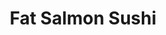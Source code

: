 ---
layout: place
title: "Fat Salmon Sushi"
permalink: /pennsylvania/philadelphia/fat-salmon-sushi.html
stateAbbr: PA
stateName: Pennsylvania
cityName: Philadelphia
seo:
  name: "Fat Salmon Sushi"
  type: Restaurant
  links: http://www.fatsalmonsushi.com/
description: "Looking for sushi in Philadelphia, Pennsylvania? Check out Fat Salmon Sushi for a delightful Japanese dining experience. Enjoy a variety of sushi and other d..."
place_id: ChIJRbkRtILIxokRnKrVYpaCpiI
photos:
  - name: >-
      places/ChIJRbkRtILIxokRnKrVYpaCpiI/photos/AeeoHcLP-07LgWW6he8oC4KN1BuFtgatmthOnmqfh2KIuiZ2TLa5XD_qkXqgo6WzU1IjSzrEG32a17SBFTGSOgmVbNlMNM9VJjeqtMI5Yejhay4XpNyO2gxVTlzp8IbOJPRY4FdQPCph6Maqia-zcbvXWf6GUhsjj_t63GtxaHw8phwczPrvm6L5Hmv6lQdlHKib0F4aeoaoYsTU6pFcNllBCOT1l9mewTbhOCySV5AW-FUqm29MuIt3nl6qpgvdvFE2a6CEqb6iRtEkVJN6_7PahAZkpnpmp1jw_zNl-vBDWNz_wg
    widthPx: 1440
    heightPx: 810
    authorAttributions:
      - displayName: Fat Salmon Sushi
        uri: https://maps.google.com/maps/contrib/112356353862851658988
        photoUri: >-
          https://lh3.googleusercontent.com/a-/ALV-UjVTMPyJCPB1O6eWH2hEnfc6DFzENOmf1Nfz-99XWUmXH_QJAqg=s100-p-k-no-mo
    flagContentUri: >-
      https://www.google.com/local/imagery/report/?cb_client=maps_api_places.places_api&image_key=!1e10!2sAF1QipM0yqVfAycFh2gUSyYQGRVawI27R6TJtx6ukadn&hl=en-US
    googleMapsUri: >-
      https://www.google.com/maps/place//data=!3m4!1e2!3m2!1sAF1QipM0yqVfAycFh2gUSyYQGRVawI27R6TJtx6ukadn!2e10!4m2!3m1!1s0x89c6c882b411b945:0x22a6829662d5aa9c
  - name: >-
      places/ChIJRbkRtILIxokRnKrVYpaCpiI/photos/AeeoHcIk_7Xscmr2TxMn-QGsbf6qHnPTpzspkm2IJ90Yzlv9EQPjXuV3EC034368_AnvTyycrHP2KM-Pvk8ciZIOMLexx_baVfIdtoHwz_1J4V9u68H1COl9oLs0Q4Ax9b0ThLAHzjQZcbYxlBA8pfONdRRx7EqOxotVo8qIQiPWEBgaFRm_GKwkgcp1FagZGP6ZOhw2lsnVacQRZyqsLM8ZGV7EY41jCp_AVNZF21s65faCazPMKCdYF-3HP9Je-zaqxPMX1L78S-kWR0pW16JVeq73mFMwwAbLCRvOp7MnZTia3A
    widthPx: 1494
    heightPx: 990
    authorAttributions:
      - displayName: Fat Salmon Sushi
        uri: https://maps.google.com/maps/contrib/112356353862851658988
        photoUri: >-
          https://lh3.googleusercontent.com/a-/ALV-UjVTMPyJCPB1O6eWH2hEnfc6DFzENOmf1Nfz-99XWUmXH_QJAqg=s100-p-k-no-mo
    flagContentUri: >-
      https://www.google.com/local/imagery/report/?cb_client=maps_api_places.places_api&image_key=!1e10!2sAF1QipODhk_6lTyLRnlpgGTt0Fc2cwheU2ybHsCRRdU3&hl=en-US
    googleMapsUri: >-
      https://www.google.com/maps/place//data=!3m4!1e2!3m2!1sAF1QipODhk_6lTyLRnlpgGTt0Fc2cwheU2ybHsCRRdU3!2e10!4m2!3m1!1s0x89c6c882b411b945:0x22a6829662d5aa9c
  - name: >-
      places/ChIJRbkRtILIxokRnKrVYpaCpiI/photos/AeeoHcJFxaQCvqc5Rx-oGPtf8t_I9-24hqoslrv3JYhnj8OJv2507YafSLTZIx9JkSSUw0e-3khkOEHShbXNFg57kyNXkQaoPeOzfHL-C0wgrWtQ53m9V1Ppcuz4KlHWrvdVjgQwJDOc9ZKfsK_wX_h2Hi4MywyLqcVWCay_G2GIXeU0zwQCyF9VqH5ei1VlUeUQTSo3PbmxgquIRM31OmQy6laHypndRvgMXJcedY13B_U3JBGLWCV9k3ygXGLFji2hjt2LHk4sloeVeNqe7Kl83lHntasSV389dyAJ9QRZIaENdqgX-_A0F3r6JR40TlXYGhtt_Lici96PIDyh2DodRa7PoSuWvVQXhNrE55uF5cv1XcqipJMR51H-9u_cyecBWSx1ZT0gTNmgGkB7b_BZqoe9vbeuSpyGKZ-7hiGBKRPOD-hS
    widthPx: 4032
    heightPx: 3024
    authorAttributions:
      - displayName: Amber Dulski
        uri: https://maps.google.com/maps/contrib/114118680192754780404
        photoUri: >-
          https://lh3.googleusercontent.com/a/ACg8ocJj4cAYzD38hHvtSBCpquMyzCB3DcCtS_XXtCF0-DGgLcJgEw=s100-p-k-no-mo
    flagContentUri: >-
      https://www.google.com/local/imagery/report/?cb_client=maps_api_places.places_api&image_key=!1e10!2sCIHM0ogKEICAgICj2tzK3AE&hl=en-US
    googleMapsUri: >-
      https://www.google.com/maps/place//data=!3m4!1e2!3m2!1sCIHM0ogKEICAgICj2tzK3AE!2e10!4m2!3m1!1s0x89c6c882b411b945:0x22a6829662d5aa9c
  - name: >-
      places/ChIJRbkRtILIxokRnKrVYpaCpiI/photos/AeeoHcJ9we4jTsc1C3wK0yyGl5B56U5avVqJG3DrwA34iiSQgdW4GNGQ-YjNZaZEi3zR69FckztDDh-aB-5iiHMVEAYzur6Lfg0zYQy9i94d6h1XYVi7Will5rXnuoToph454UpAM9H7N6WmzifB33oZLIvGLsSXFWRvV53OnIQ7kkAqRFqRKmZyfsQZGKqtgHatdFOJTtKVDWJ5xtqByZIL32qv7wNP3_YwkGUZX6f2qfpHPXwZyWOR32IWiW0E1kTGcFktbpOWc2-iQtb0cqR55yylpZMXpoPGddu9HW8aTBP7XJXYOfhqshQonbJgnr0LuhDSU65Op6Z_Oo4x_CpoTdcBnRrjbazFMUTtRH2IqFHZHrhKFsSORI6_RlYPwGc__lBOsFKfyK09m6lwvmtzRBy7kJhqtdvcq7hx23U22SEa8fs
    widthPx: 2648
    heightPx: 2510
    authorAttributions:
      - displayName: Uyen Vu
        uri: https://maps.google.com/maps/contrib/117896106595781476204
        photoUri: >-
          https://lh3.googleusercontent.com/a-/ALV-UjUQtK64bGmqMIDl-sAIfPsu0ElV-V4SjhEC5mjCTt78wYv5hIpU6A=s100-p-k-no-mo
    flagContentUri: >-
      https://www.google.com/local/imagery/report/?cb_client=maps_api_places.places_api&image_key=!1e10!2sCIHM0ogKEICAgIDHjtClvAE&hl=en-US
    googleMapsUri: >-
      https://www.google.com/maps/place//data=!3m4!1e2!3m2!1sCIHM0ogKEICAgIDHjtClvAE!2e10!4m2!3m1!1s0x89c6c882b411b945:0x22a6829662d5aa9c
  - name: >-
      places/ChIJRbkRtILIxokRnKrVYpaCpiI/photos/AeeoHcL3sD-8Q-znE7sRplxlnaACSYkNStJ6Na0Cuty_GpEY6J2TTkueCiqsYE3S5cNhTrPtqdjxCaviCVtP8mxW6peo4Ttunnt1bqY0c-Gx9IbIoTUANP52u7qwKzZWW5NpjoC8oUQm5jmRarNbz1HrspYTJFmxgY1dQjj5kEWBAcbLtx1PaYBx98Rh1Ze9nquUSRJFcuLVBkzj3B7bU1kyr9rSBWVl84O2KI0YZtJ4z-PdkOk9hgvoW4si6lUubIB5PVFRRnVBPsscwu7Pa8bPIaHTPibwPIAQLh9Wi57-paVYcg
    widthPx: 4032
    heightPx: 3024
    authorAttributions:
      - displayName: Fat Salmon Sushi
        uri: https://maps.google.com/maps/contrib/112356353862851658988
        photoUri: >-
          https://lh3.googleusercontent.com/a-/ALV-UjVTMPyJCPB1O6eWH2hEnfc6DFzENOmf1Nfz-99XWUmXH_QJAqg=s100-p-k-no-mo
    flagContentUri: >-
      https://www.google.com/local/imagery/report/?cb_client=maps_api_places.places_api&image_key=!1e10!2sAF1QipNJEw5NcwBrpC7m3v3poy5kFIckecedUDB1BxAB&hl=en-US
    googleMapsUri: >-
      https://www.google.com/maps/place//data=!3m4!1e2!3m2!1sAF1QipNJEw5NcwBrpC7m3v3poy5kFIckecedUDB1BxAB!2e10!4m2!3m1!1s0x89c6c882b411b945:0x22a6829662d5aa9c
  - name: >-
      places/ChIJRbkRtILIxokRnKrVYpaCpiI/photos/AeeoHcKT5yqsUB_Y0RiQ-l8Zo0f3uvbsjeHoACO3o4vRYQrm3gROTjg4rMvdzNVEAU1yWJ70SnrIya44itfZn0DNmPZCKHcLlLDzELupDWHSJaRMVrWkPnQtBdzBnC4ERHjkQtxEf68KpIMdVVfuVZp3kNe5lmMCQJ4lY0za19tpE3TfOqw6RWahr34CzzGBRW1PBga8fkD4AvTsNzrg4aKikK_NMXVQW-qr2rXJtgHGS2r6x3zdsRPRD3xFrrmtKrbIb3DDJLohgksFPuqP2zelY47xesjW07YZx4l7xyghuJ_BcNqb69i02iiPmhnAwsrgkgQybe_CjYEunitxTT3xKoWlEop9yWKzSt5kAIc7KYPpM0_t_fpvNECPtJnAmkTX4qA8v7cw4t4Hp9hAsDrKYewY7vd-KRmr8f85FyKXLTv73Bq8
    widthPx: 3072
    heightPx: 4080
    authorAttributions:
      - displayName: Saru Markose
        uri: https://maps.google.com/maps/contrib/108004623399935150177
        photoUri: >-
          https://lh3.googleusercontent.com/a-/ALV-UjXxsZP1U6dCu7r_KuM2g1c8Am774Lp-SEYTEOIkAG8CVDCKnzST=s100-p-k-no-mo
    flagContentUri: >-
      https://www.google.com/local/imagery/report/?cb_client=maps_api_places.places_api&image_key=!1e10!2sCIHM0ogKEICAgIDxteuMqgE&hl=en-US
    googleMapsUri: >-
      https://www.google.com/maps/place//data=!3m4!1e2!3m2!1sCIHM0ogKEICAgIDxteuMqgE!2e10!4m2!3m1!1s0x89c6c882b411b945:0x22a6829662d5aa9c
  - name: >-
      places/ChIJRbkRtILIxokRnKrVYpaCpiI/photos/AeeoHcJIdWA8hrqhaOZtEz3q1Sm1uHFjWbA5NgLbLRMvnc3g4wlV-MeYAwgSWdMpy_h8iL0UYKsP6fS6-XfsLgXAor4TQcQrqnWvvdlV_lPg3oaZYwhsUajU4L2VUugGwQEcTc0h38vdTyQlT6ri7lJ-OHsdab8CSZyyLqOW6A7L-k5i9TVc2piWWo6AXV0-uWViwSK_1mrZRErS1o1_058ZIZhfxecie7tE3AemEsu3AniRxjN2ARVPC8_4D6TV0NEm-nzjfCsvh_s8gKfVUrO5H4mX2YVEvaDJg0hl523RXMoiaLPEp2iqx58QDjl4IdJuTNiuvLjMGE2jLOh_43yRyEnRt8DAltzH5npHBuZjr_xZqYCJvzlRuQG_ZNffcfj_77Zm85RAEA96prlh1AKqw9PWdnUNL58ReTU4_c46DZ09NejX
    widthPx: 3024
    heightPx: 4032
    authorAttributions:
      - displayName: Ariana Lucidonio
        uri: https://maps.google.com/maps/contrib/116461587545063427400
        photoUri: >-
          https://lh3.googleusercontent.com/a-/ALV-UjUZCEU32KFEYdU_r3k6_-w-F1ZPP8xLPQnXnZ_dmIU9TLNPyREg=s100-p-k-no-mo
    flagContentUri: >-
      https://www.google.com/local/imagery/report/?cb_client=maps_api_places.places_api&image_key=!1e10!2sCIHM0ogKEICAgID94fzjwwE&hl=en-US
    googleMapsUri: >-
      https://www.google.com/maps/place//data=!3m4!1e2!3m2!1sCIHM0ogKEICAgID94fzjwwE!2e10!4m2!3m1!1s0x89c6c882b411b945:0x22a6829662d5aa9c
  - name: >-
      places/ChIJRbkRtILIxokRnKrVYpaCpiI/photos/AeeoHcJKDlVcCKZq1lm-vejhTtway0QFlUqJ0UZoDprHW72al2XU6q-rrsM8d4wCmNXUIvfhcGbwRN4wUsPudWIEEYAxOOuugyWNTSIrZkcSSwKQdgLAMXTjRxR2NUrSH5do5Qfaj9IWdHneE77OvO77xJw8jk4uV_nR5P0jmWhnchBgjdIFsIR0GJTFm0B-SDn3OSCLTDBysKwxvl6UVjRypRzQWw3VfBxOMBXyJXx49r72FUR6FDO3YlhgCLIoDjaFh8_fE1tpdCxeM3kuaKSu-UOGcWVmVqXTtENNpTTpoh4ckw
    widthPx: 3812
    heightPx: 3300
    authorAttributions:
      - displayName: Fat Salmon Sushi
        uri: https://maps.google.com/maps/contrib/112356353862851658988
        photoUri: >-
          https://lh3.googleusercontent.com/a-/ALV-UjVTMPyJCPB1O6eWH2hEnfc6DFzENOmf1Nfz-99XWUmXH_QJAqg=s100-p-k-no-mo
    flagContentUri: >-
      https://www.google.com/local/imagery/report/?cb_client=maps_api_places.places_api&image_key=!1e10!2sAF1QipMnjuiwgaNnPm7GImf055TshHwgMCZhwgROITPW&hl=en-US
    googleMapsUri: >-
      https://www.google.com/maps/place//data=!3m4!1e2!3m2!1sAF1QipMnjuiwgaNnPm7GImf055TshHwgMCZhwgROITPW!2e10!4m2!3m1!1s0x89c6c882b411b945:0x22a6829662d5aa9c
  - name: >-
      places/ChIJRbkRtILIxokRnKrVYpaCpiI/photos/AeeoHcLH779gg_ESJv0G_LAZImk3reYTTAZAzuB2x0ANn-y1V3VcaOMwsKI1RWc730KK7gDvFcSus95rD3A0DlKcCRdULUJd6LaBrVHFCUHl16yVCa7w8_eu8yV0XzAxwxxWXXFWSli4wJR0ufcGy5AWCLV8IIzWSXU4TrL5AH-dZXoOD1Y_wcld_2n_AgYIXfOKihGtvw_dNM8HgVF3skKyl6LXIIJPc9tG0UYa54h4fQOCComHsl5ufJ8n0ULnaePrLOXl6IFkzdktc-KaiX9UNd7NJ99Oj-PDu2zS_CCy8PZMnA
    widthPx: 4032
    heightPx: 3024
    authorAttributions:
      - displayName: Fat Salmon Sushi
        uri: https://maps.google.com/maps/contrib/112356353862851658988
        photoUri: >-
          https://lh3.googleusercontent.com/a-/ALV-UjVTMPyJCPB1O6eWH2hEnfc6DFzENOmf1Nfz-99XWUmXH_QJAqg=s100-p-k-no-mo
    flagContentUri: >-
      https://www.google.com/local/imagery/report/?cb_client=maps_api_places.places_api&image_key=!1e10!2sAF1QipOgnjVzTHMNxlR1LFI9SwNZGL6NxuSyPW508Vu-&hl=en-US
    googleMapsUri: >-
      https://www.google.com/maps/place//data=!3m4!1e2!3m2!1sAF1QipOgnjVzTHMNxlR1LFI9SwNZGL6NxuSyPW508Vu-!2e10!4m2!3m1!1s0x89c6c882b411b945:0x22a6829662d5aa9c
  - name: >-
      places/ChIJRbkRtILIxokRnKrVYpaCpiI/photos/AeeoHcLIeA_1LukudRRjpTYUwp3si14ZLcNQ_ZoF6IHCLROwl6XvH9yLx-uFvA8Wq_xoNVai5aoSbfSwUFPpIQNKIN2swzNPX_M9_QD4R3WlMkSoSy1vOWDcQ2_PWj15BLA03sUYy5oQPalqmC3H0dyZSAPwh8ZNTy6Q8g3zd35z6ZtMVCkpF4_cabPhXvaVV_XoLCPT4DqMV7EE0BGxXEzOmYCm4cOS0HX28Y1SBhHemRt4t9BVN8hktmNwVfV8Dwmbvo8O3OnPESCzAi3v_VJV5Fu9xQvj1vL6ClAfGQtzRYCHiB273GItckH1mfTwMx6ENFbtYWTiA41ZJLeXV6H5OESClvLaxrSpYWn6tGzpD4Mu2-9FLT7gyD54CVXVIEyHsICYXcTIxNNf1GJXQSgGx3QUpkYfZqEcuRtCsSB9_gig6iE
    widthPx: 4608
    heightPx: 3456
    authorAttributions:
      - displayName: Aaron Daniels
        uri: https://maps.google.com/maps/contrib/105464885127429615466
        photoUri: >-
          https://lh3.googleusercontent.com/a-/ALV-UjUbJ4UfkuiscDPY2_dlIzD62ckz58ZZfmsvvemVOPtLAwkrfDxEZw=s100-p-k-no-mo
    flagContentUri: >-
      https://www.google.com/local/imagery/report/?cb_client=maps_api_places.places_api&image_key=!1e10!2sCIHM0ogKEICAgIDq1s_UtwE&hl=en-US
    googleMapsUri: >-
      https://www.google.com/maps/place//data=!3m4!1e2!3m2!1sCIHM0ogKEICAgIDq1s_UtwE!2e10!4m2!3m1!1s0x89c6c882b411b945:0x22a6829662d5aa9c
address: 719 Walnut St, Philadelphia, PA 19106, USA
street: 719 Walnut St
city: Philadelphia
state: PA
zip: '19106'
country: USA
neighborhood: Center City East
latitude: '39.948179'
longitude: '-75.153399'
accessibility_options:
  wheelchairAccessibleParking: false
  wheelchairAccessibleEntrance: true
  wheelchairAccessibleSeating: true
business_status: OPERATIONAL
name: Fat Salmon Sushi
google_maps_links:
  directionsUri: >-
    https://www.google.com/maps/dir//''/data=!4m7!4m6!1m1!4e2!1m2!1m1!1s0x89c6c882b411b945:0x22a6829662d5aa9c!3e0
  placeUri: https://maps.google.com/?cid=2496826625838394012
  writeAReviewUri: >-
    https://www.google.com/maps/place//data=!4m3!3m2!1s0x89c6c882b411b945:0x22a6829662d5aa9c!12e1
  reviewsUri: >-
    https://www.google.com/maps/place//data=!4m4!3m3!1s0x89c6c882b411b945:0x22a6829662d5aa9c!9m1!1b1
  photosUri: >-
    https://www.google.com/maps/place//data=!4m3!3m2!1s0x89c6c882b411b945:0x22a6829662d5aa9c!10e5
primary_type: Sushi Restaurant
opening_hours:
  regular: null
  current: null
secondary_opening_hours:
  regular:
    weekdayDescriptions: null
    type: null
  current:
    weekdayDescriptions: null
    type: null
phone: (215) 928-8881
price_level: PRICE_LEVEL_MODERATE
price_range: null
rating: '4.4'
rating_count: 604
website: http://www.fatsalmonsushi.com/
reviews: null
parking_options: null
payment_options: null
allow_dogs: null
curbside_pickup: null
delivery: null
dine_in: null
good_for_children: null
good_for_groups: null
good_for_sports: null
live_music: null
menu_for_children: null
outdoor_seating: null
reservable: null
restroom: null
serves_beer: null
serves_breakfast: null
serves_brunch: null
serves_cocktails: null
serves_coffee: null
serves_dinner: null
serves_dessert: null
serves_lunch: null
serves_vegetarian_food: null
serves_wine: null
takeout: null
summary: null

---
